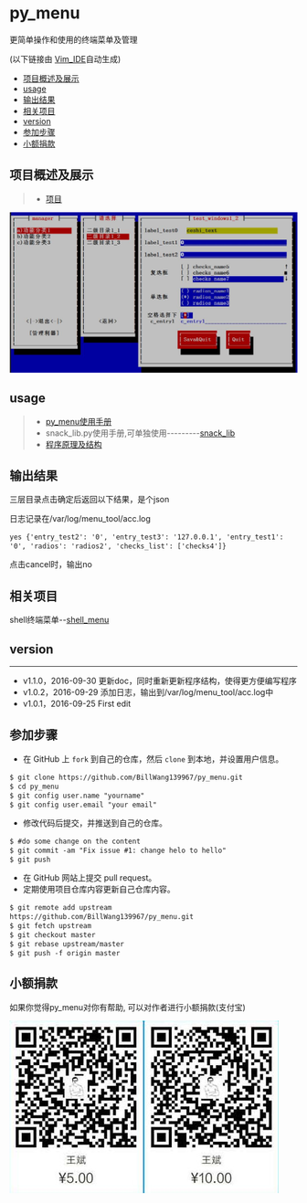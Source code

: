 # py_menu

更简单操作和使用的终端菜单及管理

(以下链接由 [Vim_IDE](https://github.com/BillWang139967/Vim)自动生成)

* [项目概述及展示](#项目概述及展示)
* [usage](#usage)
* [输出结果](#输出结果)
* [相关项目](#相关项目)
* [version](#version)
* [参加步骤](#参加步骤)
* [小额捐款](#小额捐款)

## 项目概述及展示

> * [项目](docs/project.md)

![Screenshot](images/test.jpg)

## usage

> * [py_menu使用手册](docs/usage.md)
> * snack_lib.py使用手册,可单独使用---------[snack_lib](docs/snack_lib.md)
> * [程序原理及结构](docs/arch.md)

## 输出结果

三层目录点击确定后返回以下结果，是个json

日志记录在/var/log/menu_tool/acc.log
```
yes {'entry_test2': '0', 'entry_test3': '127.0.0.1', 'entry_test1': '0', 'radios': 'radios2', 'checks_list': ['checks4']}
```
点击cancel时，输出no

## 相关项目

shell终端菜单--[shell_menu](https://github.com/BillWang139967/shell_menu.git)

## version
----
* v1.1.0，2016-09-30 更新doc，同时重新更新程序结构，使得更方便编写程序
* v1.0.2，2016-09-29 添加日志，输出到/var/log/menu_tool/acc.log中
* v1.0.1，2016-09-25 First edit

## 参加步骤

* 在 GitHub 上 `fork` 到自己的仓库，然后 `clone` 到本地，并设置用户信息。
```
$ git clone https://github.com/BillWang139967/py_menu.git
$ cd py_menu
$ git config user.name "yourname"
$ git config user.email "your email"
```
* 修改代码后提交，并推送到自己的仓库。
```
$ #do some change on the content
$ git commit -am "Fix issue #1: change helo to hello"
$ git push
```
* 在 GitHub 网站上提交 pull request。
* 定期使用项目仓库内容更新自己仓库内容。
```
$ git remote add upstream https://github.com/BillWang139967/py_menu.git
$ git fetch upstream
$ git checkout master
$ git rebase upstream/master
$ git push -f origin master
```
## 小额捐款

如果你觉得py_menu对你有帮助, 可以对作者进行小额捐款(支付宝)

![Screenshot](images/5.jpg)
